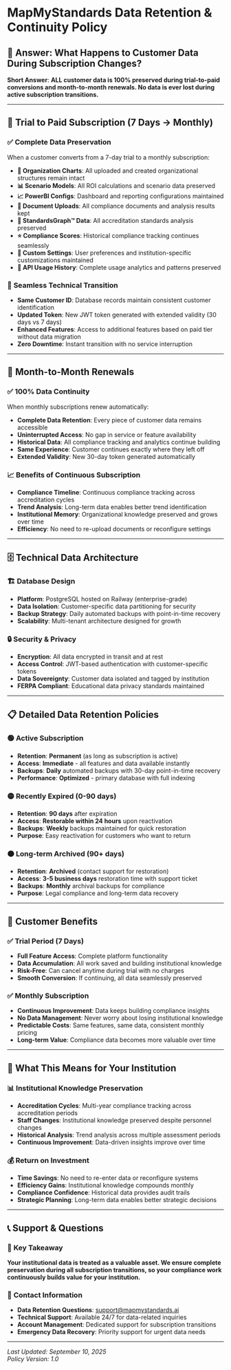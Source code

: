 # MapMyStandards Data Retention & Continuity Policy

## 🎯 **Answer: What Happens to Customer Data During Subscription Changes?**

**Short Answer**: **ALL customer data is 100% preserved during trial-to-paid conversions and month-to-month renewals. No data is ever lost during active subscription transitions.**

---

## 🔄 **Trial to Paid Subscription (7 Days → Monthly)**

### ✅ **Complete Data Preservation**
When a customer converts from a 7-day trial to a monthly subscription:

- **🏢 Organization Charts**: All uploaded and created organizational structures remain intact
- **📊 Scenario Models**: All ROI calculations and scenario data preserved
- **📈 PowerBI Configs**: Dashboard and reporting configurations maintained  
- **📄 Document Uploads**: All compliance documents and analysis results kept
- **🎯 StandardsGraph™ Data**: All accreditation standards analysis preserved
- **⭐ Compliance Scores**: Historical compliance tracking continues seamlessly
- **🔧 Custom Settings**: User preferences and institution-specific customizations maintained
- **📱 API Usage History**: Complete usage analytics and patterns preserved

### 🔑 **Seamless Technical Transition**
- **Same Customer ID**: Database records maintain consistent customer identification
- **Updated Token**: New JWT token generated with extended validity (30 days vs 7 days)
- **Enhanced Features**: Access to additional features based on paid tier without data migration
- **Zero Downtime**: Instant transition with no service interruption

---

## 🔄 **Month-to-Month Renewals**

### ✅ **100% Data Continuity** 
When monthly subscriptions renew automatically:

- **Complete Data Retention**: Every piece of customer data remains accessible
- **Uninterrupted Access**: No gap in service or feature availability
- **Historical Data**: All compliance tracking and analytics continue building
- **Same Experience**: Customer continues exactly where they left off
- **Extended Validity**: New 30-day token generated automatically

### 📈 **Benefits of Continuous Subscription**
- **Compliance Timeline**: Continuous compliance tracking across accreditation cycles
- **Trend Analysis**: Long-term data enables better trend identification
- **Institutional Memory**: Organizational knowledge preserved and grows over time
- **Efficiency**: No need to re-upload documents or reconfigure settings

---

## 🗄️ **Technical Data Architecture**

### 🏗️ **Database Design**
- **Platform**: PostgreSQL hosted on Railway (enterprise-grade)
- **Data Isolation**: Customer-specific data partitioning for security
- **Backup Strategy**: Daily automated backups with point-in-time recovery
- **Scalability**: Multi-tenant architecture designed for growth

### 🔒 **Security & Privacy**
- **Encryption**: All data encrypted in transit and at rest
- **Access Control**: JWT-based authentication with customer-specific tokens
- **Data Sovereignty**: Customer data isolated and tagged by institution
- **FERPA Compliant**: Educational data privacy standards maintained

---

## 📋 **Detailed Data Retention Policies**

### 🟢 **Active Subscription** 
- **Retention**: **Permanent** (as long as subscription is active)
- **Access**: **Immediate** - all features and data available instantly
- **Backups**: **Daily** automated backups with 30-day point-in-time recovery
- **Performance**: **Optimized** - primary database with full indexing

### 🟡 **Recently Expired (0-90 days)**
- **Retention**: **90 days** after expiration
- **Access**: **Restorable within 24 hours** upon reactivation
- **Backups**: **Weekly** backups maintained for quick restoration
- **Purpose**: Easy reactivation for customers who want to return

### 🟠 **Long-term Archived (90+ days)**  
- **Retention**: **Archived** (contact support for restoration)
- **Access**: **3-5 business days** restoration time with support ticket
- **Backups**: **Monthly** archival backups for compliance
- **Purpose**: Legal compliance and long-term data recovery

---

## 🎉 **Customer Benefits**

### ✅ **Trial Period (7 Days)**
- **Full Feature Access**: Complete platform functionality
- **Data Accumulation**: All work saved and building institutional knowledge
- **Risk-Free**: Can cancel anytime during trial with no charges
- **Smooth Conversion**: If continuing, all data seamlessly preserved

### ✅ **Monthly Subscription**
- **Continuous Improvement**: Data keeps building compliance insights
- **No Data Management**: Never worry about losing institutional knowledge
- **Predictable Costs**: Same features, same data, consistent monthly pricing
- **Long-term Value**: Compliance data becomes more valuable over time

---

## 🔧 **What This Means for Your Institution**

### 📊 **Institutional Knowledge Preservation**
- **Accreditation Cycles**: Multi-year compliance tracking across accreditation periods
- **Staff Changes**: Institutional knowledge preserved despite personnel changes  
- **Historical Analysis**: Trend analysis across multiple assessment periods
- **Continuous Improvement**: Data-driven insights improve over time

### 💰 **Return on Investment**
- **Time Savings**: No need to re-enter data or reconfigure systems
- **Efficiency Gains**: Institutional knowledge compounds monthly
- **Compliance Confidence**: Historical data provides audit trails
- **Strategic Planning**: Long-term data enables better strategic decisions

---

## 📞 **Support & Questions**

### 🎯 **Key Takeaway**
**Your institutional data is treated as a valuable asset. We ensure complete preservation during all subscription transitions, so your compliance work continuously builds value for your institution.**

### 📧 **Contact Information**
- **Data Retention Questions**: support@mapmystandards.ai
- **Technical Support**: Available 24/7 for data-related inquiries
- **Account Management**: Dedicated support for subscription transitions
- **Emergency Data Recovery**: Priority support for urgent data needs

---

*Last Updated: September 10, 2025*  
*Policy Version: 1.0*
